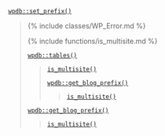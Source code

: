 <p><code><a href="https://developer.wordpress.org/reference/classes/wpdb/set_prefix/">wpdb::set_prefix()</a></code></p>

<blockquote>

{% include classes/WP_Error.md %}

{% include functions/is_multisite.md %}

 [`wpdb::tables()`](https://developer.wordpress.org/reference/classes/wpdb/tables/)
 
> [`is_multisite()`](https://developer.wordpress.org/reference/functions/is_multisite/)
> 
> [`wpdb::get_blog_prefix()`](https://developer.wordpress.org/reference/classes/wpdb/get_blog_prefix/)
> 
>> [`is_multisite()`](https://developer.wordpress.org/reference/functions/is_multisite/)
 
 [`wpdb::get_blog_prefix()`](https://developer.wordpress.org/reference/classes/wpdb/get_blog_prefix/)
 
> [`is_multisite()`](https://developer.wordpress.org/reference/functions/is_multisite/)

</blockquote>